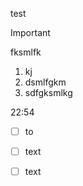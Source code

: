 test

> [!IMPORTANT]
> fksmlfk

1. kj
2. dsmlfgkm
3. sdfgksmlkg


22:54

- [ ] to 
- [ ] text
- [ ] text

